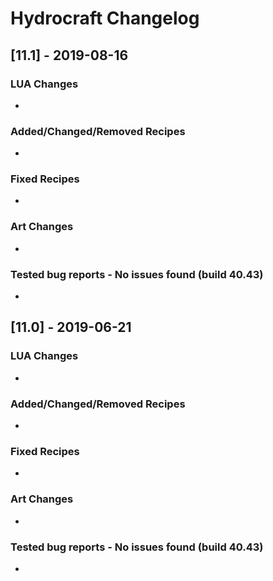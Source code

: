 # Hydrocraft Changelog

## [11.1] - 2019-08-16
### LUA Changes
- 

### Added/Changed/Removed Recipes
- 

### Fixed Recipes
- 

### Art Changes
- 

### Tested bug reports - No issues found (build 40.43)
- 

## [11.0] - 2019-06-21
### LUA Changes
- 

### Added/Changed/Removed Recipes
- 

### Fixed Recipes
- 

### Art Changes
- 

### Tested bug reports - No issues found (build 40.43)
- 
